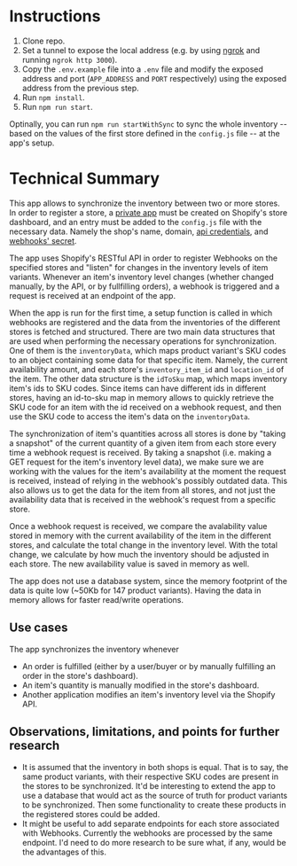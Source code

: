 # Instructions

1. Clone repo.
2. Set a tunnel to expose the local address (e.g. by using [ngrok](https://ngrok.com/) and running `ngrok http 3000`).
3. Copy the `.env.example` file into a `.env` file and modify the exposed address and port (`APP_ADDRESS` and `PORT` respectively) using the exposed address from the previous step.
4. Run `npm install`.
5. Run `npm run start`.

Optinally, you can run `npm run startWithSync` to sync the whole inventory -- based on the values of the first store defined in the `config.js` file -- at the app's setup.


# Technical Summary

This app allows to synchronize the inventory between two or more stores. In order to register a store, a [private app](https://shopify.dev/tutorials/authenticate-a-private-app-with-shopify-admin) must be created on Shopify's store dashboard, and an entry must be added to the `config.js` file with the necessary data. Namely the shop's name, domain, [api credentials](https://shopify.dev/tutorials/generate-api-credentials#generate-credentials-in-the-shopify-admin), and [webhooks' secret](https://shopify.dev/tutorials/manage-webhooks#verifying-webhooks).

The app uses Shopify's RESTful API in order to register Webhooks on the specified stores and "listen" for changes in the inventory levels of item variants. Whenever an item's inventory level changes (whether changed manually, by the API, or by fullfilling orders), a webhook is triggered and a request is received at an endpoint of the app.

When the app is run for the first time, a setup function is called in which webhooks are registered and the data from the inventories of the different stores is fetched and structured. There are two main data structures that are used when performing the necessary operations for synchronization. One of them is the `inventoryData`, which maps product variant's SKU codes to an object containing some data for that specific item. Namely, the current availability amount, and each store's `inventory_item_id` and `location_id` of the item. The other data structure is the `idToSku` map, which maps inventory item's ids to SKU codes. Since items can have different ids in different stores, having an id-to-sku map in memory allows to quickly retrieve the SKU code for an item with the id received on a webhook request, and then use the SKU code to access the item's data on the `inventoryData`. 

The synchronization of item's quantities across all stores is done by "taking a snapshot" of the current quantity of a given item from each store every time a webhook request is received. By taking a snapshot (i.e. making a GET request for the item's inventory level data), we make sure we are working with the values for the item's availability at the moment the request is received, instead of relying in the webhook's possibly outdated data. This also allows us to get the data for the item from all stores, and not just the availability data that is received in the webhook's request from a specific store.

Once a webhook request is received, we compare the avalability value stored in memory with the current availability of the item in the different stores, and calculate the total change in the inventory level. With the total change, we calculate by how much the inventory should be adjusted in each store. The new availability value is saved in memory as well.

The app does not use a database system, since the memory footprint of the data is quite low (~50Kb for 147 product variants). Having the data in memory allows for faster read/write operations.

## Use cases

The app synchronizes the inventory whenever
 - An order is fulfilled (either by a user/buyer or by manually fulfilling an order in the store's dashboard).
 - An item's quantity is manually modified in the store's dashboard.
 - Another application modifies an item's inventory level via the Shopify API.

 ## Observations, limitations, and points for further research

 - It is assumed that the inventory in both shops is equal. That is to say, the same product variants, with their respective SKU codes are present in the stores to be synchronized. It'd be interesting to extend the app to use a database that would act as the source of truth for product variants to be synchronized. Then some functionality to create these products in the registered stores could be added. 
 - It might be useful to add separate endpoints for each store associated with Webhooks. Currently the webhooks are processed by the same endpoint. I'd need to do more research to be sure what, if any, would be the advantages of this.
